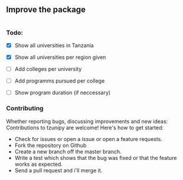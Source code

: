 ## Improve the package

#

### Todo:

- [x] Show all universities in Tanzania
- [x] Show all universities per region given
- [ ] Add colleges per university
- [ ] Add programms pursued per college
- [ ] Show program duration (if neccessary)



### Contributing

Whether reporting bugs, discussing improvements and new ideas: 
Contributions to tzunipy are welcome! Here's how to get started:

- Check for issues or open a issue or open a feature requests.
- Fork the repository on Github
- Create a new branch off the master branch.
- Write a test which shows that the bug was fixed or that the feature works as expected.
- Send a pull request and i'll merge it.
